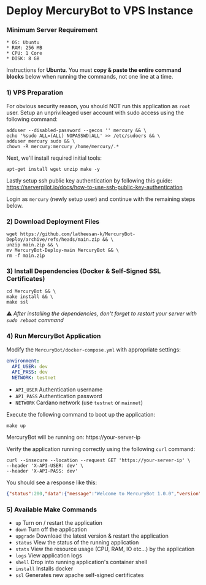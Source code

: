 # Deploy MercuryBot to VPS Instance

### Minimum Server Requirement

```
* OS: Ubuntu
* RAM: 256 MB
* CPU: 1 Core
* DISK: 8 GB
```

Instructions for **Ubuntu**. You must **copy & paste the entire command blocks** below when running the commands, not one line at a time.

### 1) VPS Preparation

For obvious security reason, you should NOT run this application as `root` user. Setup an unprivileaged user account with sudo access using the following command:

```shell
adduser --disabled-password --gecos '' mercury && \
echo '%sudo ALL=(ALL) NOPASSWD:ALL' >> /etc/sudoers && \
adduser mercury sudo && \
chown -R mercury:mercury /home/mercury/.*
```

Next, we'll install required initial tools:

```shell
apt-get install wget unzip make -y
```

Lastly setup ssh public key authentication by following this guide: https://serverpilot.io/docs/how-to-use-ssh-public-key-authentication

Login as `mercury` (newly setup user) and continue with the remaining steps below.

### 2) Download Deployment Files

```shell
wget https://github.com/latheesan-k/MercuryBot-Deploy/archive/refs/heads/main.zip && \
unzip main.zip && \
mv MercuryBot-Deploy-main MercuryBot && \
rm -f main.zip
```

### 3) Install Dependencies (Docker & Self-Signed SSL Certificates)

```shell
cd MercuryBot && \
make install && \
make ssl
```

⚠️ _After installing the dependencies, don't forget to restart your server with `sudo reboot` command_

### 4) Run MercuryBot Application

Modify the `MercuryBot/docker-compose.yml` with appropriate settings:

```yaml
environment:
  API_USER: dev
  API_PASS: dev
  NETWORK: testnet
```

* `API_USER` Authentication username
* `API_PASS` Authentication password
* `NETWORK` Cardano network (use `testnet` or `mainnet`)

Execute the following command to boot up the application:

```shell
make up
```

MercuryBot will be running on: https://your-server-ip

Verify the application running correctly using the following `curl` command:

```shell
curl --insecure --location --request GET 'https://your-server-ip' \
--header 'X-API-USER: dev' \
--header 'X-API-PASS: dev'
```

You should see a response like this:

```json
{"status":200,"data":{"message":"Welcome to MercuryBot 1.0.0","version":"cardano-cli 1.27.0 - linux-x86_64 - ghc-8.10","build":"git rev 8fe46140a52810b6ca456be01d652ca08fe730bf"}}
```

### 5) Available Make Commands

* `up` Turn on / restart the application
* `down` Turn off the application
* `upgrade` Download the latest version & restart the application
* `status` View the status of the running application
* `stats` View the resource usage (CPU, RAM, IO etc...) by the application
* `logs` View application logs
* `shell` Drop into running application's container shell
* `install` Installs docker
* `ssl` Generates new apache self-signed certificates
